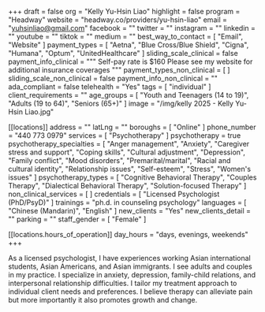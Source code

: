 +++
draft = false
org = "Kelly Yu-Hsin Liao"
highlight = false
program = "Headway"
website = "headway.co/providers/yu-hsin-liao"
email = "yuhsinliao@gmail.com"
facebook = ""
twitter = ""
instagram = ""
linkedin = ""
youtube = ""
tiktok = ""
medium = ""
best_way_to_contact = [ "Email", "Website" ]
payment_types = [
  "Aetna",
  "Blue Cross/Blue Shield",
  "Cigna",
  "Humana",
  "Optum",
  "UnitedHealthcare"
]
sliding_scale_clinical = false
payment_info_clinical = """
Self-pay rate is $160
Please see my website for additional insurance coverages """
payment_types_non_clinical = [ ]
sliding_scale_non_clinical = false
payment_info_non_clinical = ""
ada_compliant = false
telehealth = "Yes"
tags = [ "individual" ]
client_requirements = ""
age_groups = [
  "Youth and Teenagers (14 to 19)",
  "Adults (19 to 64)",
  "Seniors (65+)"
]
image = "/img/kelly 2025 - Kelly Yu-Hsin Liao.jpg"

[[locations]]
address = ""
latLng = ""
boroughs = [ "Online" ]
phone_number = "440 773 0979"
services = [ "Psychotherapy" ]
psychotherapy = true
psychotherapy_specialties = [
  "Anger management",
  "Anxiety",
  "Caregiver stress and support",
  "Coping skills",
  "Cultural adjustment",
  "Depression",
  "Family conflict",
  "Mood disorders",
  "Premarital/marital",
  "Racial and cultural identity",
  "Relationship issues",
  "Self-esteem",
  "Stress",
  "Women's issues"
]
psychotherapy_types = [
  "Cognitive Behavioral Therapy",
  "Couples Therapy",
  "Dialectical Behavioral Therapy",
  "Solution-focused Therapy"
]
non_clinical_services = [ ]
credentials = [ "Licensed Psychologist (PhD/PsyD)" ]
trainings = "ph.d. in counseling psychology"
languages = [ "Chinese (Mandarin)", "English" ]
new_clients = "Yes"
new_clients_detail = ""
parking = ""
staff_gender = [ "Female" ]

  [[locations.hours_of_operation]]
  day_hours = "days, evenings, weekends"
+++

As a licensed psychologist, I have experiences working Asian international students, Asian Americans, and Asian immigrants. I see adults and couples in my practice. I specialize in anxiety, depression, family-child relations, and interpersonal relationship difficulties. I tailor my treatment approach to individual client needs and preferences. I believe therapy can alleviate pain but more importantly it also promotes growth and change.
